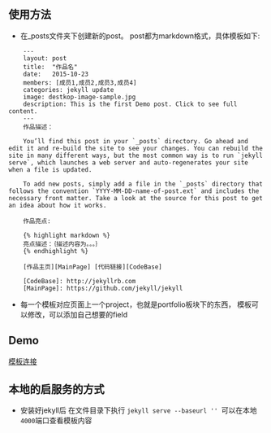 ## 使用方法
 - 在_posts文件夹下创建新的post。 post都为markdown格式，具体模板如下:
```
    ---
    layout: post
    title:  "作品名"
    date:   2015-10-23
    members: [成员1,成员2,成员3,成员4]
    categories: jekyll update
    image: destkop-image-sample.jpg
    description: This is the first Demo post. Click to see full content.
    ---
    作品描述：
    
    You’ll find this post in your `_posts` directory. Go ahead and edit it and re-build the site to see your changes. You can rebuild the site in many different ways, but the most common way is to run `jekyll serve`, which launches a web server and auto-regenerates your site when a file is updated.
    
    To add new posts, simply add a file in the `_posts` directory that follows the convention `YYYY-MM-DD-name-of-post.ext` and includes the necessary front matter. Take a look at the source for this post to get an idea about how it works.
    
    作品亮点:
    
    {% highlight markdown %}
    亮点描述：｛描述内容为。。。｝
    {% endhighlight %}
    
    [作品主页][MainPage] [代码链接][CodeBase]
    
    [CodeBase]: http://jekyllrb.com
    [MainPage]: https://github.com/jekyll/jekyll
```
 - 每一个模板对应页面上一个project，也就是portfolio板块下的东西，
 模板可以修改，可以添加自己想要的field
 
## Demo
[模板连接](https://tw-tech-contest.github.io/tw-tech-contest)

## 本地的启服务的方式
 - 安装好jekyll后 在文件目录下执行 `jekyll serve --baseurl '' `可以在本地`4000`端口查看模板内容
  